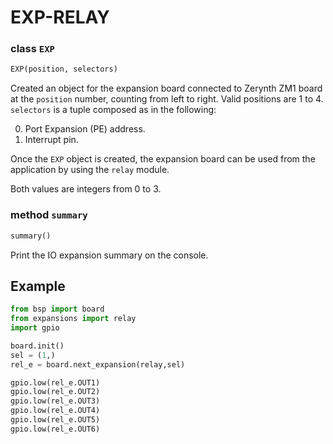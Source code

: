# EXP-RELAY

### class `EXP`
```python
EXP(position, selectors)
```

Created an object for the expansion board connected to Zerynth ZM1 board at the `position` number, counting from left to right. Valid positions are 1 to 4.
`selectors` is a tuple composed as in the following:

0. Port Expansion (PE) address.
1. Interrupt pin.

Once the `EXP` object is created, the expansion board can be used from the application by using the `relay` module.

Both values are integers from 0 to 3.

### method `summary`
```python
summary()
```
Print the IO expansion summary on the console.

## Example
```python
from bsp import board
from expansions import relay
import gpio

board.init()
sel = (1,)
rel_e = board.next_expansion(relay,sel)

gpio.low(rel_e.OUT1)
gpio.low(rel_e.OUT2)
gpio.low(rel_e.OUT3)
gpio.low(rel_e.OUT4)
gpio.low(rel_e.OUT5)
gpio.low(rel_e.OUT6)
```
